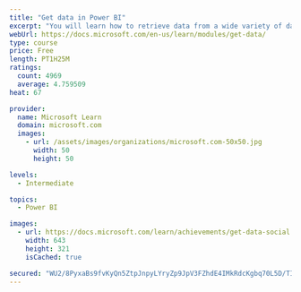 ```yaml
---
title: "Get data in Power BI"
excerpt: "You will learn how to retrieve data from a wide variety of data sources, including Microsoft Excel, relational databases, and NoSQL data stores. You will also learn how to improve performance while retrieving data."
webUrl: https://docs.microsoft.com/en-us/learn/modules/get-data/
type: course
price: Free
length: PT1H25M
ratings:
  count: 4969
  average: 4.759509
heat: 67

provider:
  name: Microsoft Learn
  domain: microsoft.com
  images:
    - url: /assets/images/organizations/microsoft.com-50x50.jpg
      width: 50
      height: 50

levels:
  - Intermediate

topics:
  - Power BI

images:
  - url: https://docs.microsoft.com/learn/achievements/get-data-social.png
    width: 643
    height: 321
    isCached: true

secured: "WU2/8PyxaBs9fvKyQn5ZtpJnpyLYryZp9JpV3FZhdE4IMkRdcKgbq70L5D/TIk1ecuBB6P/7e8/v4XyDdEyJeCQkqzYyZ9REb/XzbsG+VJTOz+8UdTw7yDN+GYHP55yKATgfymz7WK69lPIu34OIsveNa3Ve8oXMBQuKvScUxHSiX/n5xprZ3vJNY9PV8AdR0xv1XiSdWyBmwa8R92bE6vsvTXMCMYoTDtbNTKYrkrBvmm0eJKBmNG++d5dnJBKP4fH12O/CYHAH5i7NWg7D4R22Bj8RKvBO05FCDRYmF8/5M2ekCEH3YcihVSWQBiMj9eE1RV+6O2/2IViJ5K2DMHuIL7UHMqW0OkTPqT9+h7xVCq+MjTxpn/Jg/Qcd9RG+Yo2yKDYXBsaaVIXr9pvVBrpNlZboj8UUHkKa1FW98B4=;U1mFPGoMdHonUKe9Iuo7EA=="
---
```


